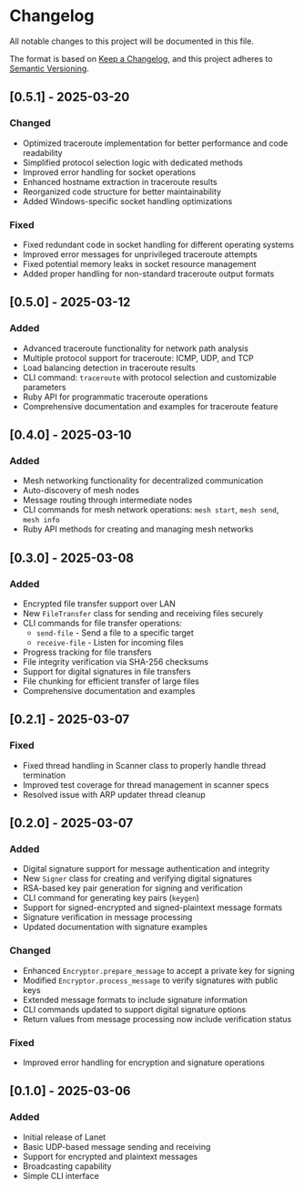 # Changelog

All notable changes to this project will be documented in this file.

The format is based on [Keep a Changelog](https://keepachangelog.com/en/1.0.0/),
and this project adheres to [Semantic Versioning](https://semver.org/spec/v2.0.0.html).

## [0.5.1] - 2025-03-20

### Changed
- Optimized traceroute implementation for better performance and code readability
- Simplified protocol selection logic with dedicated methods
- Improved error handling for socket operations
- Enhanced hostname extraction in traceroute results
- Reorganized code structure for better maintainability
- Added Windows-specific socket handling optimizations

### Fixed
- Fixed redundant code in socket handling for different operating systems
- Improved error messages for unprivileged traceroute attempts
- Fixed potential memory leaks in socket resource management
- Added proper handling for non-standard traceroute output formats

## [0.5.0] - 2025-03-12

### Added
- Advanced traceroute functionality for network path analysis
- Multiple protocol support for traceroute: ICMP, UDP, and TCP
- Load balancing detection in traceroute results
- CLI command: `traceroute` with protocol selection and customizable parameters
- Ruby API for programmatic traceroute operations
- Comprehensive documentation and examples for traceroute feature

## [0.4.0] - 2025-03-10

### Added
- Mesh networking functionality for decentralized communication
- Auto-discovery of mesh nodes
- Message routing through intermediate nodes
- CLI commands for mesh network operations: `mesh start`, `mesh send`, `mesh info`
- Ruby API methods for creating and managing mesh networks

## [0.3.0] - 2025-03-08

### Added
- Encrypted file transfer support over LAN
- New `FileTransfer` class for sending and receiving files securely
- CLI commands for file transfer operations:
  - `send-file` - Send a file to a specific target
  - `receive-file` - Listen for incoming files
- Progress tracking for file transfers
- File integrity verification via SHA-256 checksums
- Support for digital signatures in file transfers
- File chunking for efficient transfer of large files
- Comprehensive documentation and examples

## [0.2.1] - 2025-03-07

### Fixed
- Fixed thread handling in Scanner class to properly handle thread termination
- Improved test coverage for thread management in scanner specs
- Resolved issue with ARP updater thread cleanup

## [0.2.0] - 2025-03-07

### Added
- Digital signature support for message authentication and integrity
- New `Signer` class for creating and verifying digital signatures
- RSA-based key pair generation for signing and verification
- CLI command for generating key pairs (`keygen`)
- Support for signed-encrypted and signed-plaintext message formats
- Signature verification in message processing
- Updated documentation with signature examples

### Changed
- Enhanced `Encryptor.prepare_message` to accept a private key for signing
- Modified `Encryptor.process_message` to verify signatures with public keys
- Extended message formats to include signature information
- CLI commands updated to support digital signature options
- Return values from message processing now include verification status

### Fixed
- Improved error handling for encryption and signature operations

## [0.1.0] - 2025-03-06

### Added
- Initial release of Lanet
- Basic UDP-based message sending and receiving
- Support for encrypted and plaintext messages
- Broadcasting capability
- Simple CLI interface
